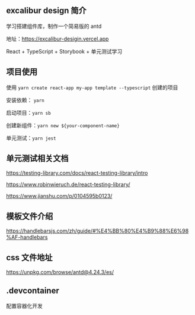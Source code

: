 ## excalibur design 简介

学习搭建组件库，制作一个简易版的 antd

地址：https://excalibur-desigin.vercel.app

React + TypeScript + Storybook + 单元测试学习

## 项目使用

使用 `yarn create react-app my-app template --typescript` 创建的项目

安装依赖： `yarn`

启动项目：`yarn sb`

创建新组件：`yarn new ${your-component-name}`

单元测试：`yarn jest`

## 单元测试相关文档

https://testing-library.com/docs/react-testing-library/intro

https://www.robinwieruch.de/react-testing-library/

https://www.jianshu.com/p/0104595b0123/

## 模板文件介绍

https://handlebarsjs.com/zh/guide/#%E4%BB%80%E4%B9%88%E6%98%AF-handlebars

## css 文件地址

https://unpkg.com/browse/antd@4.24.3/es/

## .devcontainer

配置容器化开发
